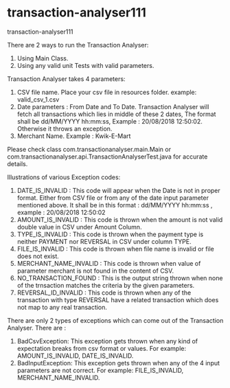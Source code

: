 # transaction-analyser111
transaction-analyser111

There are 2 ways to run the Transaction Analyser:
1. Using Main Class.
2. Using any valid unit Tests with valid parameters.

Transaction Analyser takes 4 parameters:
1. CSV file name. Place your csv file in resources folder. example: valid_csv_1.csv
2. Date parameters :  From Date and To Date. Transaction Analyser will fetch all transactions which lies in middle of these 2 dates,
    The format shall be dd/MM/YYYY hh:mm:ss, Example : 20/08/2018 12:50:02. Otherwise it throws an exception.
3. Merchant Name. Example : Kwik-E-Mart

Please check class com.transactionanalyser.main.Main or com.transactionanalyser.api.TransactionAnalyserTest.java for accurate details.

Illustrations of various Exception codes:
1. DATE_IS_INVALID : This code will appear when the Date is not in proper format. Either from CSV file or from any of the date input parameter mentioned above.
    It shall be in this format : dd/MM/YYYY hh:mm:ss , example : 20/08/2018 12:50:02
2. AMOUNT_IS_INVALID : This code is thrown when the amount is not valid double value in CSV under Amount Column.
3. TYPE_IS_INVALID : This code is thrown when the payment type is neither PAYMENT nor REVERSAL in CSV under column TYPE.
4. FILE_IS_INVALID : This code is thrown when file name is invalid or file does not exist.
5. MERCHANT_NAME_INVALID : This code is thrown when value of parameter merchant is not found in the content of CSV.
6. NO_TRANSACTION_FOUND : This is the output string thrown when none of the trnsaction matches the criteria by the given parameters.
7. REVERSAL_ID_INVALID : This code is thrown when any of the transaction with type REVERSAL have a related transaction which does not map to any real transaction.

There are only 2 types of exceptions which can come out of the Transaction Analyser. There are :
1. BadCsvException: This exception gets thrown when any kind of expectation breaks from csv format or values. For example: AMOUNT_IS_INVALID, DATE_IS_INVALID.
2. BadInputException: This exception gets thrown when any of the 4 input parameters are not correct. For example: FILE_IS_INVALID, MERCHANT_NAME_INVALID.
